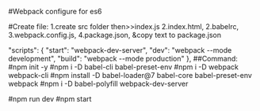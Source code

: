 #Webpack configure for es6

#Create file:
1.create src folder then>>index.js
2.index.html,
2.babelrc,
3.webpack.config.js,
4.package.json,
&copy text to package.json

"scripts": {
      "start": "webpack-dev-server",
      "dev": "webpack --mode development",
      "build": "webpack --mode production"
},
##Command:
#npm init -y
#npm i -D babel-cli babel-preset-env
#npm i -D webpack webpack-cli
#npm install -D babel-loader@7 babel-core babel-preset-env webpack
#npm i -D babel-polyfill webpack-dev-server

#npm run dev
#npm start
